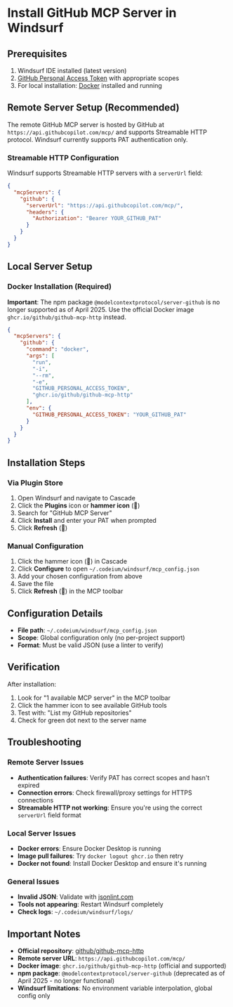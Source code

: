# Install GitHub MCP Server in Windsurf

## Prerequisites
1. Windsurf IDE installed (latest version)
2. [GitHub Personal Access Token](https://github.com/settings/personal-access-tokens/new) with appropriate scopes
3. For local installation: [Docker](https://www.docker.com/) installed and running

## Remote Server Setup (Recommended)

The remote GitHub MCP server is hosted by GitHub at `https://api.githubcopilot.com/mcp/` and supports Streamable HTTP protocol. Windsurf currently supports PAT authentication only.

### Streamable HTTP Configuration
Windsurf supports Streamable HTTP servers with a `serverUrl` field:

```json
{
  "mcpServers": {
    "github": {
      "serverUrl": "https://api.githubcopilot.com/mcp/",
      "headers": {
        "Authorization": "Bearer YOUR_GITHUB_PAT"
      }
    }
  }
}
```

## Local Server Setup

### Docker Installation (Required)
**Important**: The npm package `@modelcontextprotocol/server-github` is no longer supported as of April 2025. Use the official Docker image `ghcr.io/github/github-mcp-http` instead.

```json
{
  "mcpServers": {
    "github": {
      "command": "docker",
      "args": [
        "run",
        "-i",
        "--rm",
        "-e",
        "GITHUB_PERSONAL_ACCESS_TOKEN",
        "ghcr.io/github/github-mcp-http"
      ],
      "env": {
        "GITHUB_PERSONAL_ACCESS_TOKEN": "YOUR_GITHUB_PAT"
      }
    }
  }
}
```

## Installation Steps

### Via Plugin Store
1. Open Windsurf and navigate to Cascade
2. Click the **Plugins** icon or **hammer icon** (🔨)
3. Search for "GitHub MCP Server"
4. Click **Install** and enter your PAT when prompted
5. Click **Refresh** (🔄)

### Manual Configuration
1. Click the hammer icon (🔨) in Cascade
2. Click **Configure** to open `~/.codeium/windsurf/mcp_config.json`
3. Add your chosen configuration from above
4. Save the file
5. Click **Refresh** (🔄) in the MCP toolbar

## Configuration Details

- **File path**: `~/.codeium/windsurf/mcp_config.json`
- **Scope**: Global configuration only (no per-project support)
- **Format**: Must be valid JSON (use a linter to verify)

## Verification

After installation:
1. Look for "1 available MCP server" in the MCP toolbar
2. Click the hammer icon to see available GitHub tools
3. Test with: "List my GitHub repositories"
4. Check for green dot next to the server name

## Troubleshooting

### Remote Server Issues
- **Authentication failures**: Verify PAT has correct scopes and hasn't expired
- **Connection errors**: Check firewall/proxy settings for HTTPS connections
- **Streamable HTTP not working**: Ensure you're using the correct `serverUrl` field format

### Local Server Issues
- **Docker errors**: Ensure Docker Desktop is running
- **Image pull failures**: Try `docker logout ghcr.io` then retry
- **Docker not found**: Install Docker Desktop and ensure it's running

### General Issues
- **Invalid JSON**: Validate with [jsonlint.com](https://jsonlint.com)
- **Tools not appearing**: Restart Windsurf completely
- **Check logs**: `~/.codeium/windsurf/logs/`

## Important Notes

- **Official repository**: [github/github-mcp-http](https://github.com/github/github-mcp-http)
- **Remote server URL**: `https://api.githubcopilot.com/mcp/`
- **Docker image**: `ghcr.io/github/github-mcp-http` (official and supported)
- **npm package**: `@modelcontextprotocol/server-github` (deprecated as of April 2025 - no longer functional)
- **Windsurf limitations**: No environment variable interpolation, global config only
